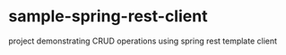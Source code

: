 # sample-spring-rest-client
project demonstrating CRUD operations using spring rest template client
